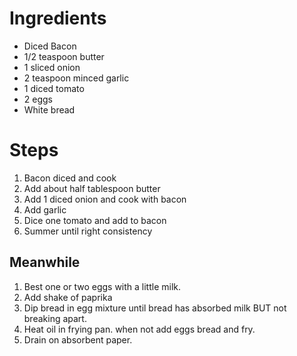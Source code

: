 # Ingredients
* Diced Bacon
* 1/2 teaspoon butter
* 1 sliced onion
* 2 teaspoon minced garlic
* 1 diced tomato
* 2 eggs
* White bread

# Steps
1. Bacon diced and cook
2. Add about half tablespoon butter
3. Add 1 diced onion and cook with bacon
4. Add garlic
5. Dice one tomato and add to bacon
6. Summer until right consistency

## Meanwhile
1. Best one or two eggs with a little milk. 
2. Add shake of paprika
3. Dip bread in egg mixture until bread has absorbed milk BUT not breaking apart.
4. Heat oil in frying pan. when not add eggs bread and fry.
5. Drain on absorbent paper.
